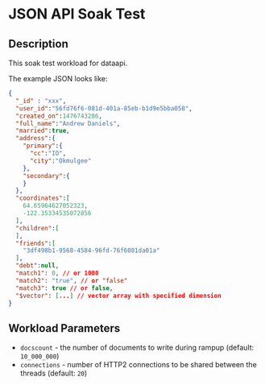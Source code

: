 # JSON API Soak Test

## Description

This soak test workload for dataapi.

The example JSON looks like:

```json
{
  "_id" : "xxx",
  "user_id":"56fd76f6-081d-401a-85eb-b1d9e5bba058",
  "created_on":1476743286,
  "full_name":"Andrew Daniels",
  "married":true,
  "address":{
    "primary":{
      "cc":"IO",
      "city":"Okmulgee"
    },
    "secondary":{
    }
  },
  "coordinates":[
    64.65964627052323,
    -122.35334535072856
  ],
  "children":[
  ],
  "friends":[
    "3df498b1-9568-4584-96fd-76f6081da01a"
  ],
  "debt":null,
  "match1": 0, // or 1000
  "match2": "true", // or "false"
  "match3": true // or false,
  "$vector": [...] // vector array with specified dimension
}
```



## Workload Parameters
- `docscount` - the number of documents to write during rampup (default: `10_000_000`)
- `connections` - number of HTTP2 connections to be shared between the threads (default: `20`) 


